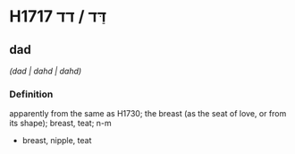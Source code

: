 # H1717 דַּד / דד

## dad

_(dad | dahd | dahd)_

### Definition

apparently from the same as H1730; the breast (as the seat of love, or from its shape); breast, teat; n-m

- breast, nipple, teat
